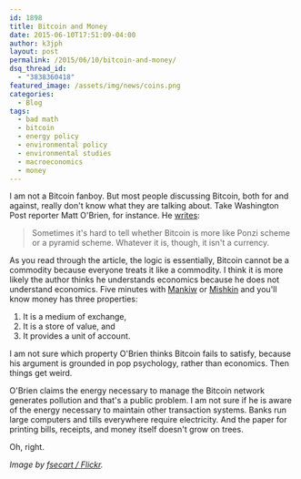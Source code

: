 ```yaml
---
id: 1898
title: Bitcoin and Money
date: 2015-06-10T17:51:09-04:00
author: k3jph
layout: post
permalink: /2015/06/10/bitcoin-and-money/
dsq_thread_id:
  - "3838360418"
featured_image: /assets/img/news/coins.png
categories:
  - Blog
tags:
  - bad math
  - bitcoin
  - energy policy
  - environmental policy
  - environmental studies
  - macroeconomics
  - money
---
```

I am not a Bitcoin fanboy.  But most people discussing Bitcoin, both for and against, really don't know what they are talking about.  Take Washington Post reporter Matt O'Brien, for instance.  He [writes](http://www.washingtonpost.com/blogs/wonkblog/wp/2015/06/08/bitcoin-isnt-the-future-of-money-its-either-a-ponzi-scheme-or-a-pyramid-scheme):

> Sometimes it's hard to tell whether Bitcoin is more like Ponzi scheme or a pyramid scheme.  Whatever it is, though, it isn't a currency.

As you read through the article, the logic is essentially, Bitcoin cannot be a commodity because everyone treats it like a commodity.  I think it is more likely the author thinks he understands economics because he does not understand economics.  Five minutes with [Mankiw](http://www.amazon.com/Principles-Microeconomics-7th-Gregory-Mankiw/dp/128516590X) or [Mishkin](http://www.amazon.com/Economics-Banking-Financial-Markets-Pearson/dp/0133836797) and you'll know money has three properties:

1. It is a medium of exchange,
2. It is a store of value, and
3. It provides a unit of account.

I am not sure which property O'Brien thinks Bitcoin fails to satisfy, because his argument is grounded in pop psychology, rather than economics.  Then things get weird.  

O'Brien claims the energy necessary to manage the Bitcoin network generates pollution and that's a public problem.  I am not sure if he is aware of the energy necessary to maintain other transaction systems.  Banks run large computers and tills everywhere require electricity.  And the paper for printing bills, receipts, and money itself doesn't grow on trees.

Oh, right.

_Image by [fsecart / Flickr](https://www.flickr.com/photos/fsecart/549277847)._
